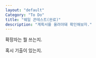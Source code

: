 ```yaml
---
layout: "default"
Category: "To Do"
title: "웨일 콘테스트(완료)"
description: "계획서를 올려야돼 확인해보자."
---
```


확장자는 뭘 쓰는지.

혹시 기출이 있는지.
